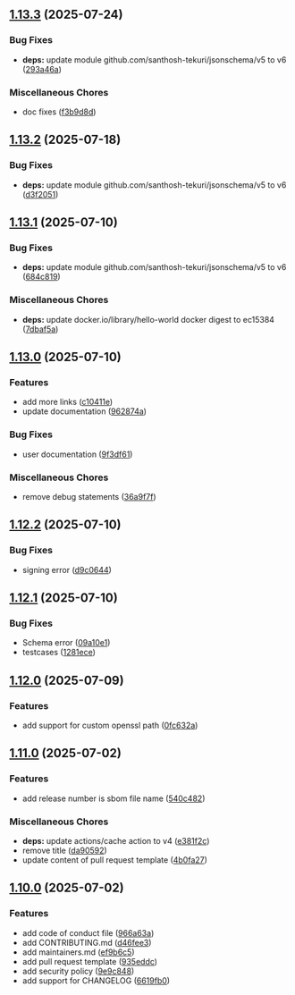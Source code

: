 ## [1.13.3](https://github.com/ibm-hyper-protect/contract-go/compare/v1.13.2...v1.13.3) (2025-07-24)

### Bug Fixes

* **deps:** update module github.com/santhosh-tekuri/jsonschema/v5 to v6 ([293a46a](https://github.com/ibm-hyper-protect/contract-go/commit/293a46a5d511ccba38ec0514da15f197d5790b45))

### Miscellaneous Chores

* doc fixes ([f3b9d8d](https://github.com/ibm-hyper-protect/contract-go/commit/f3b9d8d65e9828c3d66507f7376b4bc80f3cc2d2))

## [1.13.2](https://github.com/ibm-hyper-protect/contract-go/compare/v1.13.1...v1.13.2) (2025-07-18)

### Bug Fixes

* **deps:** update module github.com/santhosh-tekuri/jsonschema/v5 to v6 ([d3f2051](https://github.com/ibm-hyper-protect/contract-go/commit/d3f20515415b907e0a7d17c8f497bda37f2f71ad))

## [1.13.1](https://github.com/ibm-hyper-protect/contract-go/compare/v1.13.0...v1.13.1) (2025-07-10)

### Bug Fixes

* **deps:** update module github.com/santhosh-tekuri/jsonschema/v5 to v6 ([684c819](https://github.com/ibm-hyper-protect/contract-go/commit/684c81939a1dd48754902ca6ec1b2d57f8525719))

### Miscellaneous Chores

* **deps:** update docker.io/library/hello-world docker digest to ec15384 ([7dbaf5a](https://github.com/ibm-hyper-protect/contract-go/commit/7dbaf5a447ceef83d2e57a1b4c9fb8f25ca185b4))

## [1.13.0](https://github.com/ibm-hyper-protect/contract-go/compare/v1.12.2...v1.13.0) (2025-07-10)

### Features

* add more links ([c10411e](https://github.com/ibm-hyper-protect/contract-go/commit/c10411e54da225ebc96413a146e7b69a5a4d4560))
* update documentation ([962874a](https://github.com/ibm-hyper-protect/contract-go/commit/962874a0b6297ed0fddae86574555356564d6199))

### Bug Fixes

* user documentation ([9f3df61](https://github.com/ibm-hyper-protect/contract-go/commit/9f3df61312756f6265c9298642e6ab5014cc7be2))

### Miscellaneous Chores

* remove debug statements ([36a9f7f](https://github.com/ibm-hyper-protect/contract-go/commit/36a9f7fbbf281c53500f37d7d4a9a627a2fb00ad))

## [1.12.2](https://github.com/ibm-hyper-protect/contract-go/compare/v1.12.1...v1.12.2) (2025-07-10)

### Bug Fixes

* signing error ([d9c0644](https://github.com/ibm-hyper-protect/contract-go/commit/d9c064459252381e2b2bb7226046e6c16f5fa989))

## [1.12.1](https://github.com/ibm-hyper-protect/contract-go/compare/v1.12.0...v1.12.1) (2025-07-10)

### Bug Fixes

* Schema error ([09a10e1](https://github.com/ibm-hyper-protect/contract-go/commit/09a10e1a6b7582d7f7b5e046b7ffb1a664ed8884))
* testcases ([1281ece](https://github.com/ibm-hyper-protect/contract-go/commit/1281ece96b75a49d28556023c69ff6b3b1dc61e6))

## [1.12.0](https://github.com/ibm-hyper-protect/contract-go/compare/v1.11.0...v1.12.0) (2025-07-09)

### Features

* add support for custom openssl path ([0fc632a](https://github.com/ibm-hyper-protect/contract-go/commit/0fc632adeb30ec2d48e90d2a7a1bb13c6f67e936))

## [1.11.0](https://github.com/ibm-hyper-protect/contract-go/compare/v1.10.0...v1.11.0) (2025-07-02)

### Features

* add release number is sbom file name ([540c482](https://github.com/ibm-hyper-protect/contract-go/commit/540c4829781798db4c31c83b040df146c5c5f82a))

### Miscellaneous Chores

* **deps:** update actions/cache action to v4 ([e381f2c](https://github.com/ibm-hyper-protect/contract-go/commit/e381f2c088359c41b55e2dd42963b597b933e63c))
* remove title ([da90592](https://github.com/ibm-hyper-protect/contract-go/commit/da90592bdbef67b557386a1d286941720549aee8))
* update content of pull request template ([4b0fa27](https://github.com/ibm-hyper-protect/contract-go/commit/4b0fa271ea363c5b8c3876119a96a44fd4a55b06))

## [1.10.0](https://github.com/ibm-hyper-protect/contract-go/compare/v1.9.1...v1.10.0) (2025-07-02)

### Features

* add code of conduct file ([966a63a](https://github.com/ibm-hyper-protect/contract-go/commit/966a63a754b544f42c855f85128066a93f0562fb))
* add CONTRIBUTING.md ([d46fee3](https://github.com/ibm-hyper-protect/contract-go/commit/d46fee3aa2d38abc903905f1340ab17c1ef8c110))
* add maintainers.md ([ef9b6c5](https://github.com/ibm-hyper-protect/contract-go/commit/ef9b6c56c2e087328539e15d73ae22fdade7684a))
* add pull request template ([935eddc](https://github.com/ibm-hyper-protect/contract-go/commit/935eddc5c6c9e7851159509e49e2019686dbe611))
* add security policy ([9e9c848](https://github.com/ibm-hyper-protect/contract-go/commit/9e9c848fbb66b10aeafb90ca3b44a1a866720044))
* add support for CHANGELOG ([6619fb0](https://github.com/ibm-hyper-protect/contract-go/commit/6619fb0d38cc6a855c38400f5e3dae53dcdb66b1))

